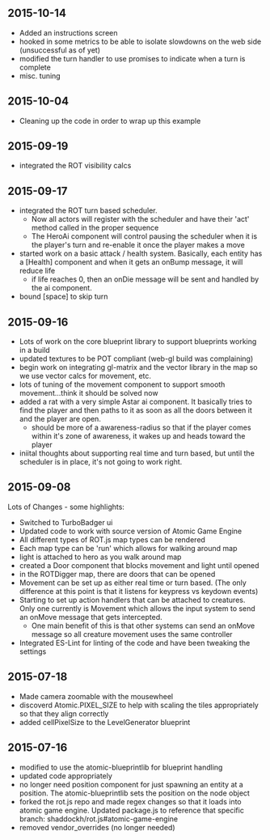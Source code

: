 2015-10-14
---
* Added an instructions screen
* hooked in some metrics to be able to isolate slowdowns on the web side (unsuccessful as of yet)
* modified the turn handler to use promises to indicate when a turn is complete
* misc. tuning

2015-10-04
---
* Cleaning up the code in order to wrap up this example

2015-09-19
---
* integrated the ROT visibility calcs

2015-09-17
---
* integrated the ROT turn based scheduler.
  * Now all actors will register with the scheduler and have their 'act' method called in the proper sequence
  * The HeroAi component will control pausing the scheduler when it is the player's turn and re-enable it once the player makes a move
* started work on a basic attack / health system.  Basically, each entity has a [Health] component and when it gets an onBump message, it will reduce life
  * if life reaches 0, then an onDie message will be sent and handled by the ai component.
* bound [space] to skip turn

2015-09-16
---
* Lots of work on the core blueprint library to support blueprints working in a build
* updated textures to be POT compliant (web-gl build was complaining)
* begin work on integrating gl-matrix and the vector library in the map so we use vector calcs for movement, etc.
* lots of tuning of the movement component to support smooth movement...think it should be solved now
* added a rat with a very simple Astar ai component.  It basically tries to find the player and then paths to it as soon as all the doors between it and the player are open.
  * should be more of a awareness-radius so that if the player comes within it's zone of awareness, it wakes up and heads toward the player
* iniital thoughts about supporting real time and turn based, but until the scheduler is in place, it's not going to work right.


2015-09-08
---
Lots of Changes - some highlights:
* Switched to TurboBadger ui
* Updated code to work with source version of Atomic Game Engine
* All different types of ROT.js map types can be rendered
* Each map type can be 'run' which allows for walking around map
* light is attached to hero as you walk around map
* created a Door component that blocks movement and light until opened
* in the ROTDigger map, there are doors that can be opened
* Movement can be set up as either real time or turn based.  (The only difference at this point is that it listens for keypress vs keydown events)
* Starting to set up action handlers that can be attached to creatures.  Only one currently is Movement which allows the input system to send an onMove message that gets intercepted.
  * One main benefit of this is that other systems can send an onMove message so all creature movement uses the same controller
* Integrated ES-Lint for linting of the code and have been tweaking the settings

2015-07-18
---
* Made camera zoomable with the mousewheel
* discoverd Atomic.PIXEL_SIZE to help with scaling the tiles appropriately so that they align correctly
* added cellPixelSize to the LevelGenerator blueprint

2015-07-16
---
* modified to use the atomic-blueprintlib for blueprint handling
* updated code appropriately
* no longer need position component for just spawning an entity at a position.  The atomic-blueprintlib sets the position on the node object
* forked the rot.js repo and made regex changes so that it loads into atomic game engine.  Updated package.js to reference that specific branch: shaddockh/rot.js#atomic-game-engine
* removed vendor_overrides (no longer needed)

